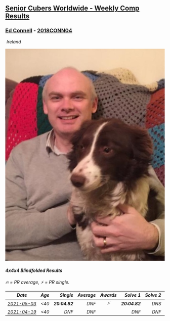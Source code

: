 <style>table {white-space: nowrap;}</style>
<link rel="stylesheet" type="text/css" href="/scw-comp/css/flags.css" />

## [Senior Cubers Worldwide - Weekly Comp Results](/scw-comp/results/)
### [Ed Connell](README.md) - [2018CONN04](https://www.worldcubeassociation.org/persons/2018CONN04?event=444bf)

<i class="flag flag-IE" />&nbsp;Ireland

![Ed Connell](1583010027.jpg)

#### 4x4x4 Blindfolded Results

<span style="white-space: nowrap;">🔥 = PR average</span>, <span style="white-space: nowrap;">⚡ = PR single</span>.

| Date | Age | Single | Average | Awards | Solve 1 | Solve 2 | Solve 3 | Video |
| :--: | :--: | --: | --: | :--: | --: | --: | --: | :-- |
| [2021-05-03](../../results/2021-05-03/444bf.md) | <40 | **20:04.82** | DNF | ⚡ | **20:04.82** | DNS | DNS | [Desktop](https://www.facebook.com/events/300400098120799/permalink/303820197778789) / [Mobile](https://m.facebook.com/events/300400098120799?view=permalink&id=303820197778789) |
| [2021-04-19](../../results/2021-04-19/444bf.md) | <40 | DNF | DNF |  | DNF | DNF | DNF | [Desktop](https://www.facebook.com/events/333638981660304/permalink/337354634622072) / [Mobile](https://m.facebook.com/events/333638981660304?view=permalink&id=337354634622072) |


<!-- Global site tag (gtag.js) - Google Analytics -->
<script async src="https://www.googletagmanager.com/gtag/js?id=UA-86348435-3"></script>
<script>window.dataLayer = window.dataLayer || []; function gtag() {dataLayer.push(arguments);} gtag('js', new Date()); gtag('config', 'UA-86348435-3');</script>
